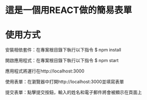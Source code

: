 # 這是一個用REACT做的簡易表單

# 使用方式
安裝相依套件：在專案根目錄下執行以下指令
$ npm install

開啟應用程式：在專案根目錄下執行以下指令
$ npm start

應用程式將運行在http://localhost:3000

使用表單：在瀏覽器中打開http://localhost:3000並填寫表單

提交表單：點擊提交按鈕，輸入的姓名和電子郵件將會被顯示在頁面上
